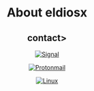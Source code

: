 <h1 align="center">About eldiosx</h1>

<div align="center">
<div>
<h2>contact></h2>
 
[![Signal](https://img.shields.io/badge/Signal-%23039BE5.svg?&style=for-the-badge&logo=Signal&logoColor=white)](https://www.signal.org/)
 
[![Protonmail](https://img.shields.io/badge/ProtonMail-8B89CC?style=for-the-badge&logo=protonmail&logoColor=white)](https://mail.proton.me/)
  
</div>
  
[![Linux](https://img.shields.io/badge/Linux-FCC624?style=for-the-badge&logo=linux&logoColor=black)](https://www.linux.org/)

</div>
